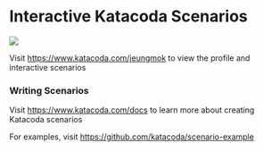 # Interactive Katacoda Scenarios

[![](http://shields.katacoda.com/katacoda/jeungmok/count.svg)](https://www.katacoda.com/jeungmok "Get your profile on Katacoda.com")

Visit https://www.katacoda.com/jeungmok to view the profile and interactive scenarios

### Writing Scenarios
Visit https://www.katacoda.com/docs to learn more about creating Katacoda scenarios

For examples, visit https://github.com/katacoda/scenario-example
